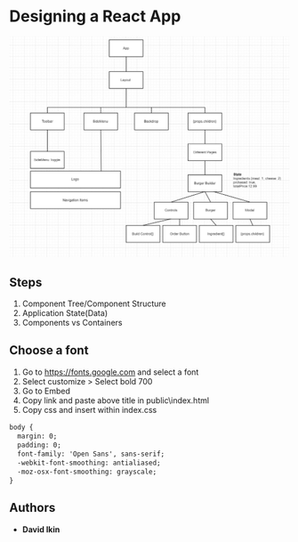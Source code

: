 # Designing a React App

![alt text](design.jpg "React Design")

## Steps
1. Component Tree/Component Structure
2. Application State(Data)
3. Components vs Containers

## Choose a font
1. Go to https://fonts.google.com and select a font
2. Select customize > Select bold 700
3. Go to Embed
4. Copy link and paste above title in public\index.html
5. Copy css and insert within index.css
```
body {
  margin: 0;
  padding: 0;
  font-family: 'Open Sans', sans-serif;
  -webkit-font-smoothing: antialiased;
  -moz-osx-font-smoothing: grayscale;
}
```

## Authors

* **David Ikin**